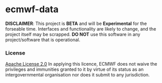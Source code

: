 # ecmwf-data

**DISCLAIMER**:
This project is **BETA** and will be **Experimental** for the forseable time.
Interfaces and functionality are likely to change, and the project itself may be scrapped.
**DO NOT** use this software in any project/software that is operational.

### License
[Apache License 2.0](LICENSE) In applying this licence, ECMWF does not waive the privileges and immunities
granted to it by virtue of its status as an intergovernmental organisation nor does it submit to any jurisdiction.
